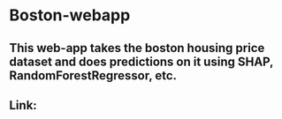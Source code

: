 # Boston-webapp
## This web-app takes the boston housing price dataset and does predictions on it using SHAP, RandomForestRegressor, etc.
## Link: 
